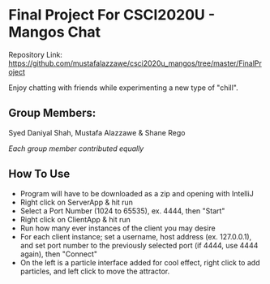 # Final Project For CSCI2020U - Mangos Chat

Repository Link: https://github.com/mustafalazzawe/csci2020u_mangos/tree/master/FinalProject

Enjoy chatting with friends while experimenting a new type of "chill".

## Group Members:

Syed Daniyal Shah,
Mustafa Alazzawe & Shane Rego

*Each group member contributed equally*


## How To Use

- Program will have to be downloaded as a zip and opening with IntelliJ
- Right click on ServerApp & hit run
- Select a Port Number (1024 to 65535), ex. 4444, then "Start"
- Right click on ClientApp & hit run
- Run how many ever instances of the client you may desire
- For each client instance; set a username, host address (ex. 127.0.0.1), and set port number to the previously selected port (if 4444, use 4444 again), then "Connect"
- On the left is a particle interface added for cool effect, right click to add particles, and left click to move the attractor.






